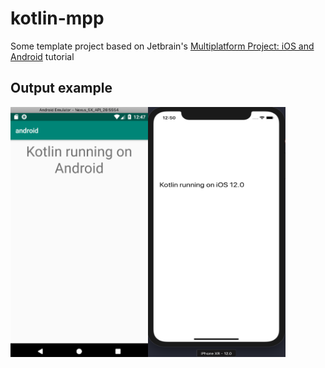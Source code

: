 # kotlin-mpp

Some template project based on Jetbrain's [Multiplatform Project: iOS and Android](https://kotlinlang.org/docs/tutorials/native/mpp-ios-android.html) tutorial

## Output example

<img align="left" width="220" height="400"
src="https://github.com/yershalom/kotlin-mpp/blob/master/screenshots/android.png">
<img align="left" width="220" height="400"
src="https://github.com/yershalom/kotlin-mpp/blob/master/screenshots/ios.png">
